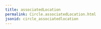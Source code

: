 ```yaml
---
title: associatedLocation
permalink: Circle.associatedLocation.html
jsonid: circle_associatedlocation
---
```

